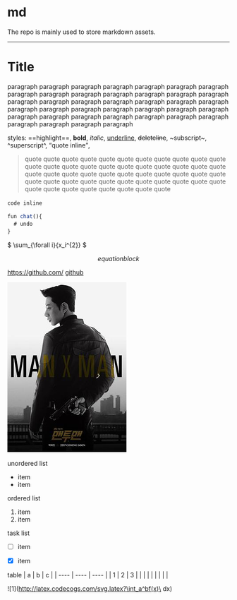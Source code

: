 # md

The repo is mainly used to store markdown assets.

---

# Title


paragraph paragraph paragraph paragraph paragraph paragraph paragraph paragraph paragraph paragraph paragraph paragraph paragraph paragraph paragraph paragraph paragraph paragraph paragraph paragraph paragraph paragraph paragraph paragraph paragraph paragraph paragraph paragraph paragraph paragraph paragraph paragraph paragraph paragraph paragraph paragraph paragraph paragraph paragraph

styles: ==highlight==, **bold**, *italic*, <u>underline</u>, ~~deleteline~~, ~subscript~, ^superscript^, <q>quote inline</q>,

> quote quote quote quote quote quote quote quote quote quote quote quote quote quote quote quote quote quote quote quote quote quote quote quote quote quote quote quote quote quote quote quote quote quote quote quote quote quote quote quote quote quote quote quote quote quote quote quote quote quote quote quote 


`code inline`

```javascript
fun chat(){
  # undo
}
```

$ \sum_{\forall i}{x_i^{2}} $


$$
equation block
$$

<https://github.com/>
[github](https://github.com/ "gh")



![m2m](https://raw.githubusercontent.com/zhhsh/md/main/assets/p2429592521.jpg "tt")



unordered list
- item
- item

ordered list
1. item
2. item

task list
- [ ] item
- [x] item


table
| a    | b    | c    |
| ---- | ---- | ---- |
| 1    | 2    | 3    |
|      |      |      |
|      |      |      |


![1](http://latex.codecogs.com/svg.latex?\int_a^bf(x)\ dx)
